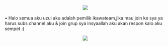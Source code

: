 <p align="center">
  <img src="https://user-images.githubusercontent.com/103966803/185171238-3204b9b4-4d7d-4c95-8b4c-a17b6c38dfbb.jpeg" />
</p> 

• Halo semua aku uzui aku adalah pemilik ikawateam,jika mau join ke sya ya harus subs channel aku & join grup sya insyaallah aku akan respon kalo aku sempet :)

</p> 


<p align="center">
  <a href="https://wa.me/6285795586847"><img src="https://img.shields.io/badge/WhatsApp-25D366?style=for-the-badge&logo=whatsapp&logoColor=white" /><br>
    

